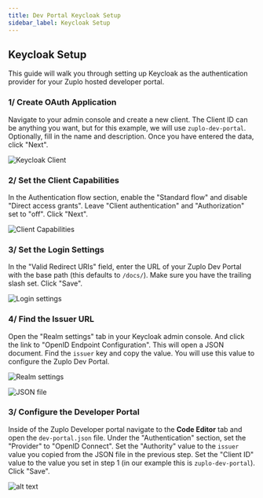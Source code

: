 ```yaml
---
title: Dev Portal Keycloak Setup
sidebar_label: Keycloak Setup
---
```


## Keycloak Setup

This guide will walk you through setting up Keycloak as the authentication
provider for your Zuplo hosted developer portal.

### 1/ Create OAuth Application

Navigate to your admin console and create a new client. The Client ID can be
anything you want, but for this example, we will use `zuplo-dev-portal`.
Optionally, fill in the name and description. Once you have entered the data,
click "Next".

![Keycloak Client](../../public/media/dev-portal-keycloak-auth/image.png)

### 2/ Set the Client Capabilities

In the Authentication flow section, enable the "Standard flow" and disable
"Direct access grants". Leave "Client authentication" and "Authorization" set to
"off". Click "Next".

![Client Capabilities](../../public/media/dev-portal-keycloak-auth/image-1.png)

### 3/ Set the Login Settings

In the "Valid Redirect URIs" field, enter the URL of your Zuplo Dev Portal with
the base path (this defaults to `/docs/`). Make sure you have the trailing slash
set. Click "Save".

![Login settings](../../public/media/dev-portal-keycloak-auth/image-3.png)

### 4/ Find the Issuer URL

Open the "Realm settings" tab in your Keycloak admin console. And click the link
to "OpenID Endpoint Configuration". This will open a JSON document. Find the
`issuer` key and copy the value. You will use this value to configure the Zuplo
Dev Portal.

![Realm settings](../../public/media/dev-portal-keycloak-auth/image-4.png)

![JSON file](../../public/media/dev-portal-keycloak-auth/image-5.png)

### 3/ Configure the Developer Portal

Inside of the Zuplo Developer portal navigate to the **Code Editor** tab and
open the `dev-portal.json` file. Under the "Authentication" section, set the
"Provider" to "OpenID Connect". Set the "Authority" value to the `issuer` value
you copied from the JSON file in the previous step. Set the "Client ID" value to
the value you set in step 1 (in our example this is `zuplo-dev-portal`). Click
"Save".

![alt text](../../public/media/dev-portal-keycloak-auth/image-6.png)
